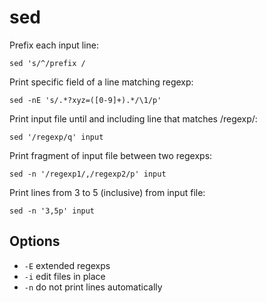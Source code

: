 # sed

Prefix each input line:

    sed 's/^/prefix /

Print specific field of a line matching regexp:

    sed -nE 's/.*?xyz=([0-9]+).*/\1/p'

Print input file until and including line that matches /regexp/:

    sed '/regexp/q' input

Print fragment of input file between two regexps:

    sed -n '/regexp1/,/regexp2/p' input

Print lines from 3 to 5 (inclusive) from input file:

    sed -n '3,5p' input

## Options

  - `-E` extended regexps
  - `-i` edit files in place
  - `-n` do not print lines automatically
